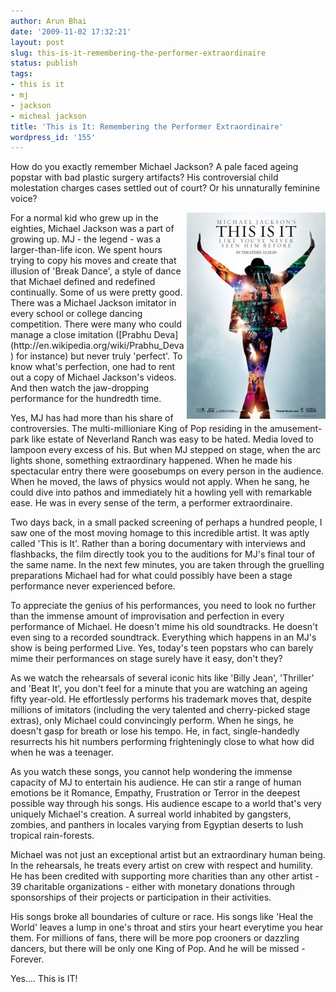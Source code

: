 ```yaml
---
author: Arun Bhai
date: '2009-11-02 17:32:21'
layout: post
slug: this-is-it-remembering-the-performer-extraordinaire
status: publish
tags: 
- this is it
- mj
- jackson
- micheal jackson
title: 'This is It: Remembering the Performer Extraordinaire'
wordpress_id: '155'
---
```


How do you exactly remember Michael Jackson? A pale faced ageing popstar with bad plastic surgery artifacts? His controversial child molestation charges cases settled out of court? Or his unnaturally feminine voice?

<img src="/blog/img/this_is_it.jpg" align="right"/>
For a normal kid who grew up in the eighties, Michael Jackson was a part of growing up. MJ - the legend - was a larger-than-life icon. We spent hours trying to copy his moves and create that illusion of 'Break Dance', a style of dance that Michael defined and redefined continually. Some of us were pretty good. There was a Michael Jackson imitator in every school or college dancing competition. There were many who could manage a close imitation ([Prabhu Deva](http://en.wikipedia.org/wiki/Prabhu_Deva) for instance) but never truly 'perfect'. To know what's perfection, one had to rent out a copy of Michael Jackson's videos. And then watch the jaw-dropping performance for the hundredth time.

Yes, MJ has had more than his share of controversies. The multi-millioniare King of Pop residing in the amusement-park like estate of Neverland Ranch was easy to be hated. Media loved to lampoon every excess of his. But when MJ stepped on stage, when the arc lights shone, something extraordinary happened. When he made his spectacular entry there were goosebumps on every person in the audience. When he moved, the laws of physics would not apply. When he sang, he could dive into pathos and immediately hit a howling yell with remarkable ease. He was in every sense of the term, a performer extraordinaire.

Two days back, in a small packed screening of perhaps a hundred people, I saw one of the most moving homage to this incredible artist. It was aptly called 'This is It'. Rather than a boring documentary with interviews and flashbacks, the film directly took you to the auditions for MJ's final tour of the same name. In the next few minutes, you are taken through the gruelling preparations Michael had for what could possibly have been a stage performance never experienced before.

To appreciate the genius of his performances, you need to look no further than the immense amount of improvisation and perfection in every performance of Michael. He doesn't mime his old soundtracks. He doesn't even sing to a recorded soundtrack. Everything which happens in an MJ's show is being performed Live. Yes, today's teen popstars who can barely mime their performances on stage surely have it easy, don't they?

As we watch the rehearsals of several iconic hits like 'Billy Jean', 'Thriller' and 'Beat It', you don't feel for a minute that you are watching an ageing fifty year-old. He effortlessly performs his trademark moves that, despite millions of imitators (including the very talented and cherry-picked stage extras), only Michael could convincingly perform. When he sings, he doesn't gasp for breath or lose his tempo. He, in fact, single-handedly resurrects his hit numbers performing frighteningly close to what how did when he was a teenager.

As you watch these songs, you cannot help wondering the immense capacity of MJ to entertain his audience. He can stir a range of human emotions be it Romance, Empathy, Frustration or Terror in the deepest possible way through his songs. His audience escape to a world that's very uniquely Michael's creation. A surreal world inhabited by gangsters, zombies, and panthers in locales varying from Egyptian deserts to lush tropical rain-forests.

Michael was not just an exceptional artist but an extraordinary human being. In the rehearsals, he treats every artist on crew with respect and humility. He has been credited with supporting more charities than any other artist - 39 charitable organizations - either with monetary donations through sponsorships of their projects or participation in their activities.

His songs broke all boundaries of culture or race. His songs like 'Heal the World' leaves a lump in one's throat and stirs your heart everytime you hear them. For millions of fans, there will be more pop crooners or dazzling dancers, but there will be only one King of Pop. And he will be missed - Forever.

Yes.... This is IT!
